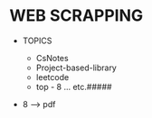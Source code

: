 # WEB SCRAPPING

* TOPICS

  * CsNotes
  * Project-based-library
  * leetcode
  * top - 8 ... etc.#####

* 8 --> pdf
